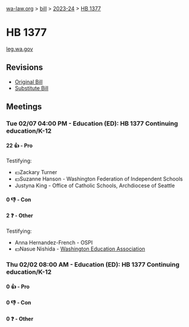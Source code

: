 [wa-law.org](/) > [bill](/bill/) > [2023-24](/bill/2023-24/) > [HB 1377](/bill/2023-24/hb/1377/)

# HB 1377
[leg.wa.gov](https://app.leg.wa.gov/billsummary?BillNumber=1377&Year=2023&Initiative=false)

## Revisions
* [Original Bill](1/)
* [Substitute Bill](S/)

## Meetings
### Tue 02/07 04:00 PM - Education (ED): HB 1377 Continuing education/K-12
#### 22 👍 - Pro
Testifying:
* 💵Zackary Turner
* 💵Suzanne Hanson - Washington Federation of Independent Schools
* Justyna King - Office of Catholic Schools, Archdiocese of Seattle

#### 0 👎 - Con

#### 2 ❓ - Other
Testifying:
* Anna Hernandez-French - OSPI
* 💵Nasue Nishida - [Washington Education Association](/org/washington_education_association/)

### Thu 02/02 08:00 AM - Education (ED): HB 1377 Continuing education/K-12
#### 0 👍 - Pro

#### 0 👎 - Con

#### 0 ❓ - Other
